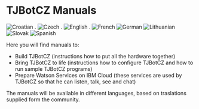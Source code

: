 # TJBotCZ Manuals
![Croatian](https://github.com/tjbotcz/manuals/raw/master/images/flag-of-Croatia.png) . ![Czech](https://github.com/tjbotcz/manuals/raw/master/images/flag-of-Czech-Republic.png) . ![English](https://github.com/tjbotcz/manuals/raw/master/images/flag-of-United-Kingdom.png) . ![French](https://github.com/tjbotcz/manuals/raw/master/images/flag-of-France.png) ![German](https://github.com/tjbotcz/manuals/raw/master/images/flag-of-Germany.png) ![Lithuanian](https://github.com/tjbotcz/manuals/raw/master/images/flag-of-Lithuania.png) ![Slovak](https://github.com/tjbotcz/manuals/raw/master/images/flag-of-Slovakia.png) ![Spanish](https://github.com/tjbotcz/manuals/raw/master/images/flag-of-Spain.png) 

Here you will find manuals to:

* Build TJBotCZ (instructions how to put all the hardware together)
* Bring TJBotCZ to life (instructions how to configure TJBotCZ and how to run sample TJBotCZ programs)
* Prepare Watson Services on IBM Cloud (these services are used by TJBotCZ so that he can listen, talk, see and chat)

The manuals will be available in different languages, based on traslations supplied form the community. 
